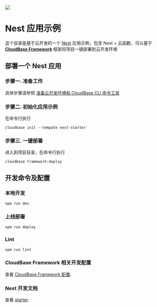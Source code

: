 <a href="https://github.com/TencentCloudBase/cloudbase-templates"><img src="https://main.qcloudimg.com/raw/ed779c8b4eba63e0ac5cfa43974c906f.png"></a>

# Nest 应用示例

这个目录是基于云开发的一个 [Nest](https://nestjs.com/)  应用示例，包含  Nest + 云函数，可以基于 **[CloudBase Framework](https://github.com/TencentCloudBase/cloudbase-framework)** 框架将项目一键部署到云开发环境



## 部署一个 Nest 应用

### 步骤一. 准备工作

具体步骤请参照 [准备云开发环境和 CloudBase CLI 命令工具](https://github.com/TencentCloudBase/cloudbase-framework/blob/master/CLI_GUIDE.md)

### 步骤二. 初始化应用示例

在命令行执行

```
cloudbase init --tempate nest-starter
```

### 步骤三. 一键部署

进入到项目目录，在命令行执行

```
cloudbase framework:deploy
```



## 开发命令及配置

### 本地开发

```
npm run dev
```

### 上线部署

```
npm run deploy
```

### Lint

```
npm run lint
```

### CloudBase Framework 相关开发配置

查看 [CloudBase Framework 配置](https://github.com/TencentCloudBase/cloudbase-framework).

### Nest 开发文档

查看 [starter](https://docs.nestjs.com/).
